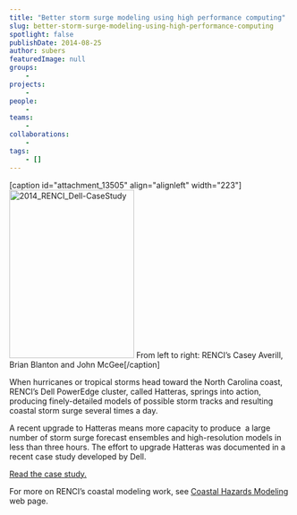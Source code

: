 ```yaml
---
title: "Better storm surge modeling using high performance computing"
slug: better-storm-surge-modeling-using-high-performance-computing
spotlight: false
publishDate: 2014-08-25
author: subers
featuredImage: null
groups:
    - 
projects:
    - 
people:
    - 
teams: 
    - 
collaborations:
    - 
tags:
    - []
---
```

[caption id="attachment_13505" align="alignleft" width="223"]<img class="wp-image-13505 size-medium" src="http://renci.org/wp-content/uploads/2014/08/2014_RENCI_Dell-CaseStudy-223x300.jpg" alt="2014_RENCI_Dell-CaseStudy" width="223" height="300" /> From left to right: RENCI’s Casey Averill, Brian Blanton and John McGee[/caption]

When hurricanes or tropical storms head toward the North Carolina coast, RENCI’s Dell PowerEdge cluster, called Hatteras, springs into action, producing finely-detailed models of possible storm tracks and resulting coastal storm surge several times a day.

A recent upgrade to Hatteras means more capacity to produce  a large number of storm surge forecast ensembles and high-resolution models in less than three hours. The effort to upgrade Hatteras was documented in a recent case study developed by Dell.

<a href="http://renci.org/wp-content/uploads/2014/08/2014_RENCI_Dell-CaseStudy.pdf" target="_blank">Read the case study.</a>

For more on RENCI’s coastal modeling work, see <a href="http://renci.org/research/coastal-hazards-modeling/" target="_blank">Coastal Hazards Modeling</a> web page.
